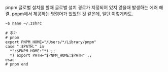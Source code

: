 pnpm 글로벌 설치를 할때 글로벌 설치 경로가 지정되어 있지 않을때 발생하는 에러 해결.
pnpm에서 제공하는 명령어가 있었던 것 같은데, 일단 이렇게라도.

```shell
~$ nano ~/.zshrc

# 추가
# pnpm
export PNPM_HOME="/Users/*/Library/pnpm"
case ":$PATH:" in
  *":$PNPM_HOME:"*) ;;
  *) export PATH="$PNPM_HOME:$PATH" ;;
esac
# pnpm end
```
